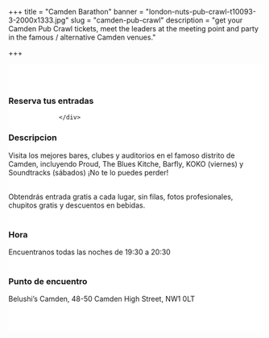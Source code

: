 ﻿+++
title = "Camden Barathon"
banner = "london-nuts-pub-crawl-t10093-3-2000x1333.jpg"
slug = "camden-pub-crawl"
description = "get your Camden Pub Crawl tickets, meet the leaders at the meeting point and party in the famous / alternative Camden venues."

+++

<section class="mbr-section" id="msg-box5-1w" style="background-color: rgb(255, 255, 255); padding-top: 40px; padding-bottom: 40px;">
    <div class="container">
        <div class="row">
        <div class="col-md-6 col-lg-5 col-xl-4">
<h3>Reserva tus entradas</h3>
        <script src="https://assets.ticketinghub.com/checkout.js" data-channel="81c327ca-beef-4ff6-af39-702295205346" data-endpoint="https://api.ticketinghub.com" data-layout="embed" data-landing="tickets" data-event-period="7" data-events-view-mode="multi-day" data-fields="name,email,telephone" data-collect-voucher-recipient-info="1" data-color="#1c2b4e" data-button-label="BOOK NOW" data-footer="ssl" data-discounts="1" data-free="0" data-avs="0" data-subscribe="1" data-ga-track-pageviews="1" data-ga-track-purchases="1"></script>


                  </div>
<div class="col-md-6 col-lg-7 col-xl-8"> <h3 class="mbr-section-title display-2">Descripcion</h3>
Visita los mejores bares, clubes y auditorios en el famoso distrito de Camden, incluyendo Proud, The Blues Kitche, Barfly, KOKO (viernes) y Soundtracks (sábados) ¡No te lo puedes perder!<br><br>

Obtendrás entrada gratis a cada lugar, sin filas, fotos profesionales, chupitos gratis y descuentos en bebidas. <br><br>



<h3 class="mbr-section-title display-2">Hora</h3>
Encuentranos todas las noches de 19:30 a 20:30
<br>
<br>

<h3 class="mbr-section-title display-2">Punto de encuentro</h3>
Belushi’s Camden, 48-50 Camden High Street, NW1 0LT
<br>
<br>
<script src='https://static.citymapper.com/js/embed/widget.js' data-slug='99gdm5' data-width=600></script> </div>


</section>
